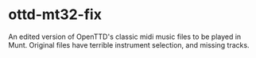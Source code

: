 # ottd-mt32-fix
An edited version of OpenTTD's classic midi music files to be played in Munt.  Original files have terrible instrument selection, and missing tracks.
